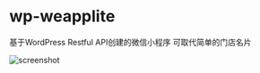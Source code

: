 # wp-weapplite
基于WordPress Restful API创建的微信小程序  可取代简单的门店名片

![screenshot](https://www.xianduoji.cn/wp-content/uploads/2017/08/scr.png "screenshot")
